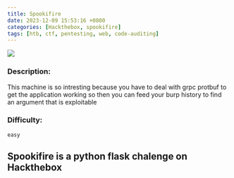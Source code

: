 ```yaml
---
title: Spookifire
date: 2023-12-09 15:53:16 +0800
categories: [Hackthebox, spookifire]
tags: [htb, ctf, pentesting, web, code-auditing]
---
```



![](../../assets/global/banner.png)


### Description:

This machine is so intresting because you have to deal with grpc protbuf to get the application working so then you can feed your burp history to find an argument that is exploitable

### Difficulty:

`easy`

## Spookifire is a python flask chalenge on Hackthebox





